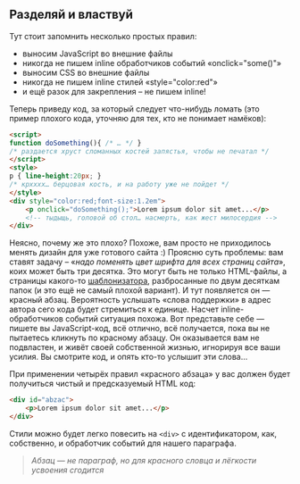 ## Разделяй и властвуй

Тут стоит запомнить несколько простых правил:

* выносим JavaScript во внешние файлы
* никогда не пишем inline обработчиков событий «onclick="some()"»
* выносим CSS во внешние файлы
* никогда не пишем inline стилей «style="color:red"»
* и ещё разок для закрепления – не пишем inline!

Теперь приведу код, за который следует что-нибудь ломать (это пример плохого кода, уточняю для тех, кто не понимает намёков):

```html
<script>
function doSomething(){ /* … */ }
/* раздается хруст сломанных костей запястья, чтобы не печатал */
</script>
<style>
p { line-height:20px; }
/* крхххх… берцовая кость, и на работу уже не пойдет */
</style>
<div style="color:red;font-size:1.2em">
    <p onclick="doSomething();">Lorem ipsum dolor sit amet...</p>
    <!-- тыдыщь, головой об стол… насмерть, как жест милосердия -->
</div>
```

Неясно, почему же это плохо? Похоже, вам просто не приходилось менять дизайн для уже готового сайта :) 
Проясню суть проблемы: вам ставят задачу – «_надо поменять цвет шрифта для всех страниц сайта_», коих может быть три десятка. Это могут быть не только HTML-файлы, а страницы какого-то [шаблонизатора](http://ru.wikipedia.org/wiki/%D0%A8%D0%B0%D0%B1%D0%BB%D0%BE%D0%BD%D0%B8%D0%B7%D0%B0%D1%82%D0%BE%D1%80), разбросанные по двум десяткам папок (и это ещё не самый плохой вариант). И тут появляется он — красный абзац. Вероятность услышать «слова поддержки» в адрес автора сего кода будет стремиться к единице. Насчет inline-обработчиков событий ситуация похожа. Вот представьте себе — пишете вы JavaScript-код, всё отлично, всё получается, пока вы не пытаетесь кликнуть по красному абзацу. Он оказывается вам не подвластен, и живёт своей собственной жизнью, игнорируя все ваши усилия. Вы смотрите код, и опять кто-то услышит эти слова...

При применении четырёх правил «красного абзаца» у вас должен будет получиться чистый и предсказуемый HTML код:

```html
<div id="abzac">
    <p>Lorem ipsum dolor sit amet...</p>
</div>
```

Стили можно будет легко повесить на `<div>` с идентификатором, как, собственно, и обработчик событий для нашего параграфа.

> _Абзац — не параграф, но для красного словца и лёгкости усвоения сгодится_
